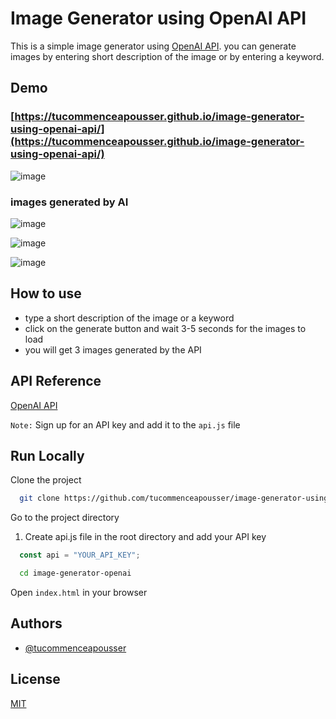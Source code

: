 # Image Generator using OpenAI API

This is a simple image generator using [OpenAI API](https://openai.com/api/). you can generate images by entering short description of the image or by entering a keyword.

## Demo

### [https://tucommenceapousser.github.io/image-generator-using-openai-api/](https://tucommenceapousser.github.io/image-generator-using-openai-api/)

![image](https://user-images.githubusercontent.com/61316762/202867475-5f95d9f8-882b-411c-af58-1a4406fe4012.png)
### images generated by AI
![image](https://user-images.githubusercontent.com/61316762/202867487-65e9fda0-f24d-46e8-b95e-4f6b4cc29199.png)

![image](https://user-images.githubusercontent.com/61316762/202919273-86aa69e3-0a09-4161-bf31-a011ae0306a4.png)

![image](https://user-images.githubusercontent.com/61316762/202919277-94c5f69e-cce1-470f-ac00-ff29db71d6dc.png)

## How to use

- type a short description of the image or a keyword
- click on the generate button and wait 3-5 seconds for the images to load
- you will get 3 images generated by the API

## API Reference

[OpenAI API](https://openai.com/api/)

`Note:` Sign up for an API key and add it to the `api.js` file

## Run Locally

Clone the project

```bash
  git clone https://github.com/tucommenceapousser/image-generator-using-openai-api
```

Go to the project directory

1. Create api.js file in the root directory and add your API key

```javascript
  const api = "YOUR_API_KEY";
```

```bash
  cd image-generator-openai
```

Open `index.html` in your browser

## Authors

- [@tucommenceapousser](https://www.github.com/tucommenceapousser)

## License

[MIT](https://github.com/tucommenceapousser/image-generator-using-openai-api/blob/master/LICENSE)
